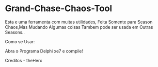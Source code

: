 # Grand-Chase-Chaos-Tool

Esta e uma ferramenta com muitas utilidades, Feita Somente para Season Chaos,Mas Mudando Algumas coisas Tambem pode ser usada em Outras Seasons..

Como se Usar:

Abra o Programa Delphi xe7 e compile!


Creditos - theHero
